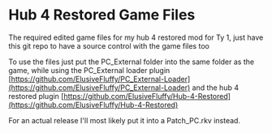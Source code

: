 # Hub 4 Restored Game Files

 The required edited game files for my hub 4 restored mod for Ty 1, just have this git repo to have a source control with the game files too

To use the files just put the PC_External folder into the same folder as the game, while using the PC_External loader plugin [https://github.com/ElusiveFluffy/PC_External-Loader](https://github.com/ElusiveFluffy/PC_External-Loader) and the hub 4 restored plugin [https://github.com/ElusiveFluffy/Hub-4-Restored](https://github.com/ElusiveFluffy/Hub-4-Restored)

For an actual release I'll most likely put it into a Patch_PC.rkv instead.
